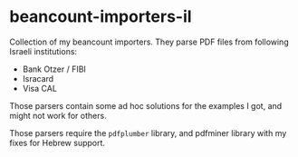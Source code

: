 # beancount-importers-il

Collection of my beancount importers. They parse PDF files from following
Israeli institutions:
 - Bank Otzer / FIBI
 - Isracard
 - Visa CAL

Those parsers contain some ad hoc solutions for the examples I got, and might
not work for others.

Those parsers require the `pdfplumber` library, and pdfminer library with my
fixes for Hebrew support.

